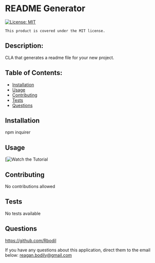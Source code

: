 # README Generator

  [![License: MIT](https://img.shields.io/badge/License-MIT-yellow.svg)](https://opensource.org/licenses/MIT)
      
    This product is covered under the MIT license.
    

  ## Description:
  
  CLA that generates a readme file for your new project.

  ## Table of Contents:
  - [Installation](#installation)
  - [Usage](#usage)
  - [Contributing](#contributing)
  - [Tests](#tests)
  - [Questions](#questions)

  ## Installation

  npm inquirer

  ## Usage

 [![Watch the Tutorial](https://youtu.be/Z9Bhaw2A7RY)

  ## Contributing

  No contributions allowed

  ## Tests

  No tests available

  ## Questions

  https://github.com/Rbodil

  If you have any questions about this application, direct them to the email below:
  reagan.bodily@gmail.com

